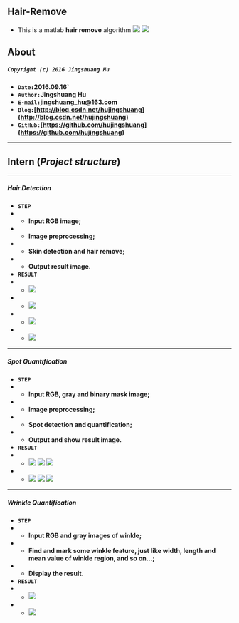 ## Hair-Remove

* This is a matlab **hair remove** algorithm
![](https://github.com/hujingshuang/Hair-Remove/blob/master/result1.jpg)
![](https://github.com/hujingshuang/Hair-Remove/blob/master/result2.jpg)

## About

##### **`Copyright (c) 2016 Jingshuang Hu`**
* **`Date:`2016.09.16`**
* **`Author:`Jingshuang Hu**
* **`E-mail:`jingshuang_hu@163.com**
* **`Blog:`[http://blog.csdn.net/hujingshuang](http://blog.csdn.net/hujingshuang)**
* **`GitHub:`[https://github.com/hujingshuang](https://github.com/hujingshuang)**

---
## Intern (*Project structure*)
---
##### Hair Detection
* **`STEP`**
* - **Input RGB image;** 
* - **Image preprocessing;**
* - **Skin detection and hair remove;**
* - **Output result image.**
* **`RESULT`**
* - ![](https://github.com/hujingshuang/Hair-Remove/blob/master/result%20images/HairDetection/1.png)
* - ![](https://github.com/hujingshuang/Hair-Remove/blob/master/result%20images/HairDetection/2.png)
* - ![](https://github.com/hujingshuang/Hair-Remove/blob/master/result%20images/HairDetection/3.png)
* - ![](https://github.com/hujingshuang/Hair-Remove/blob/master/result%20images/HairDetection/4.png)

---
##### Spot Quantification
* **`STEP`**
* - **Input RGB, gray and binary mask image;**
* - **Image preprocessing;**
* - **Spot detection and quantification;**
* - **Output and show result image.**
* **`RESULT`**
* - ![](https://github.com/hujingshuang/Hair-Remove/blob/master/result%20images/SpotQuantification/1-1.png)
![](https://github.com/hujingshuang/Hair-Remove/blob/master/result%20images/SpotQuantification/1-2.png)
![](https://github.com/hujingshuang/Hair-Remove/blob/master/result%20images/SpotQuantification/1-3.png)
* - ![](https://github.com/hujingshuang/Hair-Remove/blob/master/result%20images/SpotQuantification/2-1.png)
![](https://github.com/hujingshuang/Hair-Remove/blob/master/result%20images/SpotQuantification/2-2.png)
![](https://github.com/hujingshuang/Hair-Remove/blob/master/result%20images/SpotQuantification/2-3.png)

---
##### Wrinkle Quantification
* **`STEP`**
* - **Input RGB and gray images of winkle;**
* - **Find and mark some winkle feature, just like width, length and mean value of winkle region, and so on...;**
* - **Display the result.**
* **`RESULT`**
* - ![](https://github.com/hujingshuang/Hair-Remove/blob/master/result%20images/WrinkleQuantification/1.bmp)
* - ![](https://github.com/hujingshuang/Hair-Remove/blob/master/result%20images/WrinkleQuantification/2.bmp)
